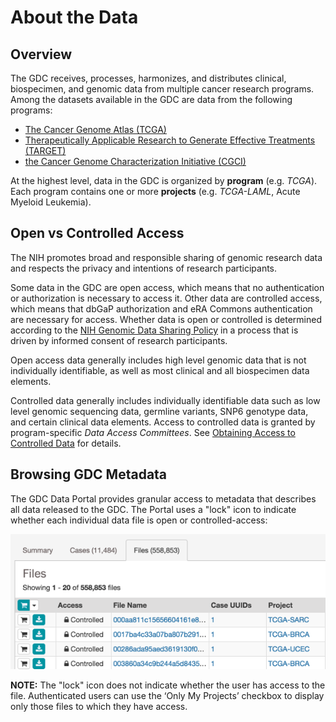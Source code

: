 # About the Data

## Overview

The GDC receives, processes, harmonizes, and distributes clinical, biospecimen, and genomic data from multiple cancer research programs. Among the datasets available in the GDC are data from the following programs:

* [The Cancer Genome Atlas (TCGA)](https://wiki.nci.nih.gov/display/TCGA/TCGA+Data+Primer)
* [Therapeutically Applicable Research to Generate Effective Treatments (TARGET)](https://ocg.cancer.gov/programs/target/using-target-data)
* [the Cancer Genome Characterization Initiative (CGCI)](https://ocg.cancer.gov/programs/cgci)

At the highest level, data in the GDC is organized by **program** (e.g. *TCGA*). Each program contains one or more **projects** (e.g. *TCGA-LAML*, Acute Myeloid Leukemia).

## Open vs Controlled Access

The NIH promotes broad and responsible sharing of genomic research data and respects the privacy and intentions of research participants.

Some data in the GDC are open access, which means that no authentication or authorization is necessary to access it. Other data are controlled access, which means that dbGaP authorization and eRA Commons authentication are necessary for access. Whether data is open or controlled is determined according to the [NIH Genomic Data Sharing Policy](https://gds.nih.gov/) in a process that is driven by informed consent of research participants.

Open access data generally includes high level genomic data that is not individually identifiable, as well as most clinical and all biospecimen data elements.

Controlled data generally includes individually identifiable data such as low level genomic sequencing data, germline variants, SNP6 genotype data, and certain clinical data elements. Access to controlled data is granted by program-specific *Data Access Committees*. See [Obtaining Access to Controlled Data](https://gdc.nci.nih.gov/access-data/obtaining-access-controlled-data) for details.

## Browsing GDC Metadata

The GDC Data Portal provides granular access to metadata that describes all data released to the GDC. The Portal uses a "lock" icon to indicate whether each individual data file is open or controlled-access:

[![GDC Data Portal Main Page](images/gdc-data-portal-controlled-files.png)](images/gdc-data-portal-controlled-files.png "Click to see the full image.")


**NOTE:** The "lock" icon does not indicate whether the user has access to the file. Authenticated users can use the ‘Only My Projects’ checkbox to display only those files to which they have access.
